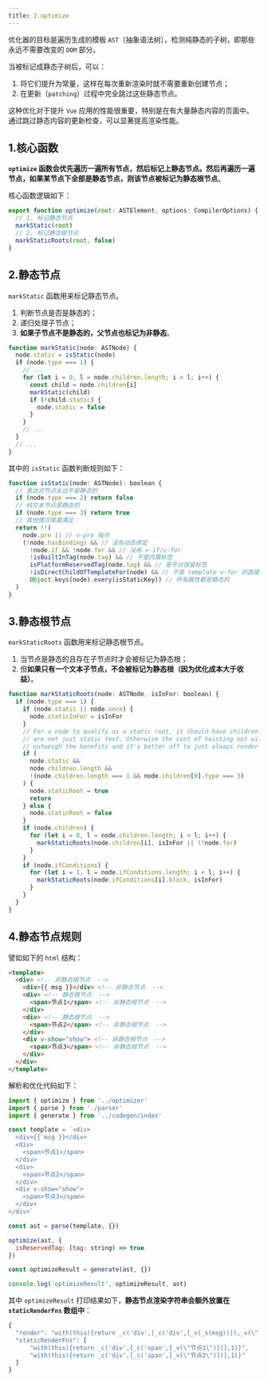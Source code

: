 ```yaml
---
title: 2.optimize
---
```


优化器的目标是遍历生成的模板 `AST`（抽象语法树），检测纯静态的子树，即那些永远不需要改变的 `DOM` 部分。

当被标记成静态子树后，可以：

1. 将它们提升为常量，这样在每次重新渲染时就不需要重新创建节点；
2. 在更新（`patching`）过程中完全跳过这些静态节点。

这种优化对于提升 `Vue` 应用的性能很重要，特别是在有大量静态内容的页面中。通过跳过静态内容的更新检查，可以显著提高渲染性能。

## 1.核心函数

**`optimize` 函数会优先遍历一遍所有节点，然后标记上静态节点。然后再遍历一遍节点，如果某节点下全部是静态节点，则该节点被标记为静态根节点**。

核心函数逻辑如下：

```js
export function optimize(root: ASTElement, options: CompilerOptions) {
  // 1. 标记静态节点
  markStatic(root)
  // 2. 标记静态根节点
  markStaticRoots(root, false)
}
```

## 2.静态节点

`markStatic` 函数用来标记静态节点。

1. 判断节点是否是静态的；
2. 递归处理子节点；
3. **如果子节点不是静态的，父节点也标记为非静态**。

```js
function markStatic(node: ASTNode) {
  node.static = isStatic(node)
  if (node.type === 1) {
    // ...
    for (let i = 0, l = node.children.length; i < l; i++) {
      const child = node.children[i]
      markStatic(child)
      if (!child.static) {
        node.static = false
      }
    }
    // ...
  }
  // ...
}
```

其中的 `isStatic` 函数判断规则如下：

```js
function isStatic(node: ASTNode): boolean {
  // 表达式节点永远不是静态的
  if (node.type === 2) return false
  // 纯文本节点是静态的
  if (node.type === 3) return true
  // 其他情况需要满足：
  return !!(
    node.pre || // v-pre 指令
    (!node.hasBindings && // 没有动态绑定
      !node.if && !node.for && // 没有 v-if/v-for
      !isBuiltInTag(node.tag) && // 不是内置标签
      isPlatformReservedTag(node.tag) && // 是平台保留标签
      !isDirectChildOfTemplateFor(node) && // 不是 template v-for 的直接子节点
      Object.keys(node).every(isStaticKey)) // 所有属性都是静态的
  )
}
```

## 3.静态根节点

`markStaticRoots` 函数用来标记静态根节点。

1. 当节点是静态的且存在子节点时才会被标记为静态根；
2. 但**如果只有一个文本子节点，不会被标记为静态根（因为优化成本大于收益）**。

```js
function markStaticRoots(node: ASTNode, isInFor: boolean) {
  if (node.type === 1) {
    if (node.static || node.once) {
      node.staticInFor = isInFor
    }
    // For a node to qualify as a static root, it should have children that
    // are not just static text. Otherwise the cost of hoisting out will
    // outweigh the benefits and it's better off to just always render it fresh.
    if (
      node.static &&
      node.children.length &&
      !(node.children.length === 1 && node.children[0].type === 3)
    ) {
      node.staticRoot = true
      return
    } else {
      node.staticRoot = false
    }
    if (node.children) {
      for (let i = 0, l = node.children.length; i < l; i++) {
        markStaticRoots(node.children[i], isInFor || !!node.for)
      }
    }
    if (node.ifConditions) {
      for (let i = 1, l = node.ifConditions.length; i < l; i++) {
        markStaticRoots(node.ifConditions[i].block, isInFor)
      }
    }
  }
}
```

## 4.静态节点规则

譬如如下的 `html` 结构：

```html
<template>
  <div> <!-- 非静态根节点  -->
    <div>{{ msg }}</div> <!-- 非静态节点  -->
    <div> <!-- 静态根节点  -->
      <span>节点1</span> <!-- 非静态根节点  -->
    </div>
    <div> <!-- 静态根节点  -->
      <span>节点2</span> <!-- 非静态根节点  -->
    </div>
    <div v-show="show"> <!-- 非静态根节点  -->
      <span>节点3</span> <!-- 非静态根节点  -->
    </div>
  </div>
</template>
```

解析和优化代码如下：

```js
import { optimize } from '../optimizer'
import { parse } from './parser'
import { generate } from '../codegen/index'

const template = `<div>
  <div>{{ msg }}</div>
  <div>
    <span>节点1</span>
  </div>
  <div>
    <span>节点2</span>
  </div>
  <div v-show="show">
    <span>节点3</span>
  </div>
</div>`

const ast = parse(template, {})

optimize(ast, {
  isReservedTag: (tag: string) => true
})

const optimizeResult = generate(ast, {})

console.log('optimizeResult', optimizeResult, ast)
```

其中 `optimizeResult` 打印结果如下，**静态节点渲染字符串会额外放置在 `staticRenderFns` 数组中**：

```js
{
  "render": "with(this){return _c('div',[_c('div',[_v(_s(msg))]),_v(\" \"),_m(0),_v(\" \"),_m(1),_v(\" \"),_c('div',{directives:[{name:\"show\",rawName:\"v-show\",value:(show),expression:\"show\"}]},[_c('span',[_v(\"节点3\")])],1)],1)}",
  "staticRenderFns": [
      "with(this){return _c('div',[_c('span',[_v(\"节点1\")])],1)}",
      "with(this){return _c('div',[_c('span',[_v(\"节点2\")])],1)}"
  ]
}
```
